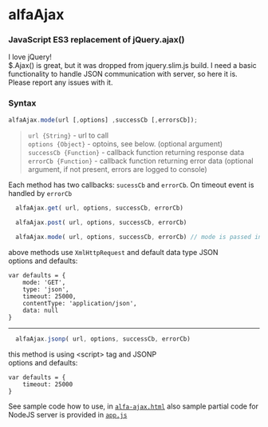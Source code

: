 # alfaAjax
### JavaScript ES3 replacement of jQuery.ajax()
I love jQuery!<br>$.Ajax() is great, but it was dropped from jquery.slim.js build. I need a basic functionality to handle JSON communication with server, so here it is. Please report any issues with it.<br>

### Syntax
```javascript
alfaAjax.mode(url [,options] ,successCb [,errorsCb]);
```
>  `url {String}` - url to call<br>
   `options {Object}` - optoins, see below. (optional argument)<br>
   `successCb {Function}` - callback function returning response data<br>
   `errorCb {Function}` - callback function returning error data  (optional argument, if not present, errors are logged to console)<br>

Each method has two callbacks: `sucessCb` and `errorCb`. On timeout event is handled by `errorCb`

```javascript
  alfaAjax.get( url, options, successCb, errorCb)
  
  alfaAjax.post( url, options, successCb, errorCb)

  alfaAjax.mode( url, options, successCb, errorCb) // mode is passed in options={mode:'PUT'}
```
above methods use `XmlHttpRequest` and default data type JSON <br>
options and defaults:
  ```
  var defaults = {
      mode: 'GET',
      type: 'json',
      timeout: 25000,
      contentType: 'application/json',
      data: null
  }
```
- - - 
```javascript
  alfaAjax.jsonp( url, options, successCb, errorCb)
```
this method is using \<script\> tag and JSONP <br>
options and defaults:
  ```
  var defaults = {
      timeout: 25000
  }
```
  
See sample code how to use, in [`alfa-ajax.html`](https://github.com/alfalabs/alfaAjax/blob/master/alfa-ajax.html) also sample partial code for NodeJS server is provided in [`app.js`](https://github.com/alfalabs/alfaAjax/blob/master/app.js)
